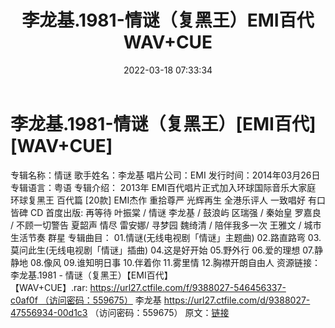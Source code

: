 ﻿---
title: 李龙基.1981-情谜（复黑王）EMI百代WAV+CUE
date: 2022-03-18 07:33:34
categories: WAV车载音乐、镜像
tags: 华语中文
---
# 李龙基.1981-情谜（复黑王）[EMI百代][WAV+CUE]

专辑名称：情谜
歌手姓名：李龙基
唱片公司：EMI
发行时间：2014年03月26日
专辑语言：粤语
专辑介绍：
2013年 EMI百代唱片正式加入环球国际音乐大家庭
环球复黑王 百代篇 [20款]
EMI杰作 重拾尊严 光辉再生
全港乐评人 一致唱好 有口皆碑
CD 首度出版:
再等待 叶振棠 / 情谜 李龙基 / 鼓浪屿 区瑞强 / 秦始皇 罗嘉良 / 不顾一切警告 夏韶声
情尽 雷安娜/ 寻梦园 魏绮清 / 陪伴我多一次 王雅文 / 城市生活节奏 群星
专辑曲目：
01.情谜(无线电视剧「情谜」主题曲)
02.路直路弯
03.莫问此生(无线电视剧「情谜」插曲)
04.这是好开始
05.野外行
06.爱的理想
07.静静地
08.像风
09.谁知明日事
10.伴着你
11.雾里情
12.胸襟开朗自由人
资源链接：
李龙基.1981 -
情谜（复黑王）【EMI百代】【WAV+CUE】.rar: https://url27.ctfile.com/f/9388027-546456337-c0af0f （访问密码：559675）
李龙基
https://url27.ctfile.com/d/9388027-47556934-00d1c3
（访问密码：559675）
原文：[链接](https://blog.sina.com.cn/s/blog_1647c7e7601030w8x.html)